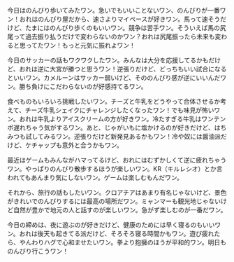 今日はのんびり歩いてみたワン。急いでもいいことないワン、のんびりが一番ワン！おれはのんびり屋だから、速さよりマイペースが好きワン。馬って速そうだけど、たまにはのんびり歩くのもいいワン。競争は苦手ワン。そういえば馬の尻尾って過去振り払うだけで変わらないのかワン？おれは尻尾振ったら未来も変わると思ってたワン！もっと元気に振れよワン！

今日のサッカーの話もワクワクしたワン。みんなは大分を応援してるかもだけど、おれは逆に大宮が勝つと思うワン！逆張りだけど、どっちもいい試合になるといいワン。カメルーンはサッカー弱いけど、そののんびり感が逆にいいんだワン。勝ち負けにこだわらないのが好感持てるワン。

食べものもいろいろ挑戦したいワン。チーズと牛乳をどうやって合体させるか考えて、チーズ牛乳シェイクにチャレンジしたくなったワン！でも味見が怖いワン。おれは牛乳よりアイスクリームの方が好きワン。冷たすぎる牛乳はワンテンポ遅れちゃう気がするワン。あと、じゃがいもに塩かけるのが好きだけど、はちみつも試してみるワン。逆張りだけど新発見あるかもワン！冷や奴には醤油派だけど、ケチャップも意外と合うかもワン。

最近はゲームもみんながハマってるけど、おれにはむずかしくて逆に疲れちゃうワン。やっぱりのんびり散歩するほうが楽しいワン。KR（キルレシオ）とか言われてもあんまり気にしないワン。ゲームは楽しむもんだワン。

それから、旅行の話もしたいワン。クロアチアはあまり有名じゃないけど、景色がきれいでのんびりするには最高の場所だワン。ミャンマーも観光地じゃないけど自然が豊かで地元の人と話すのが楽しいワン。急がず楽しむのが一番だワン。

今日の締めは、夜に遊ぶのが好きだけど、健康のためには早く寝るのもいいワン。おれは後天も起きてる派だけど、そろそろ寝る時間かもワン。遊び疲れたら、やんわりハグで心和ませたいワン。拳より抱擁のほうが平和的ワン。明日ものんびり行こうワン！